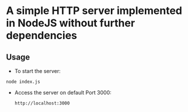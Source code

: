 # A simple HTTP server implemented in NodeJS without further dependencies

## Usage

- To start the server:

```
node index.js
```

- Access the server on default Port 3000:

  `http://localhost:3000`
